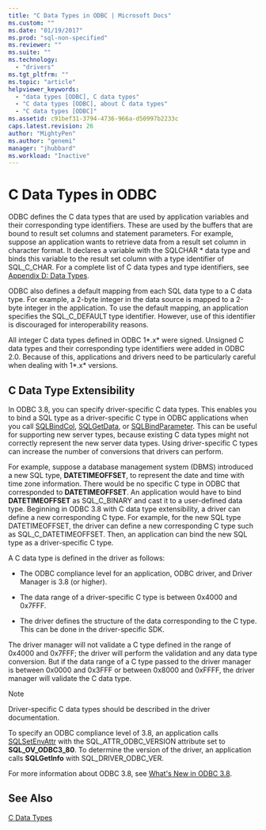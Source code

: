 ```yaml
---
title: "C Data Types in ODBC | Microsoft Docs"
ms.custom: ""
ms.date: "01/19/2017"
ms.prod: "sql-non-specified"
ms.reviewer: ""
ms.suite: ""
ms.technology: 
  - "drivers"
ms.tgt_pltfrm: ""
ms.topic: "article"
helpviewer_keywords: 
  - "data types [ODBC], C data types"
  - "C data types [ODBC], about C data types"
  - "C data types [ODBC]"
ms.assetid: c91bef31-3794-4736-966a-d50997b2233c
caps.latest.revision: 26
author: "MightyPen"
ms.author: "genemi"
manager: "jhubbard"
ms.workload: "Inactive"
---
```

# C Data Types in ODBC
ODBC defines the C data types that are used by application variables and their corresponding type identifiers. These are used by the buffers that are bound to result set columns and statement parameters. For example, suppose an application wants to retrieve data from a result set column in character format. It declares a variable with the SQLCHAR * data type and binds this variable to the result set column with a type identifier of SQL_C_CHAR. For a complete list of C data types and type identifiers, see [Appendix D: Data Types](../../../odbc/reference/appendixes/appendix-d-data-types.md).  
  
 ODBC also defines a default mapping from each SQL data type to a C data type. For example, a 2-byte integer in the data source is mapped to a 2-byte integer in the application. To use the default mapping, an application specifies the SQL_C_DEFAULT type identifier. However, use of this identifier is discouraged for interoperability reasons.  
  
 All integer C data types defined in ODBC 1*.x* were signed. Unsigned C data types and their corresponding type identifiers were added in ODBC 2.0. Because of this, applications and drivers need to be particularly careful when dealing with 1*.x* versions.  
  
## C Data Type Extensibility  
 In ODBC 3.8, you can specify driver-specific C data types. This enables you to bind a SQL type as a driver-specific C type in ODBC applications when you call [SQLBindCol](../../../odbc/reference/syntax/sqlbindcol-function.md), [SQLGetData](../../../odbc/reference/syntax/sqlgetdata-function.md), or [SQLBindParameter](../../../odbc/reference/syntax/sqlbindparameter-function.md). This can be useful for supporting new server types, because existing C data types might not correctly represent the new server data types. Using driver-specific C types can increase the number of conversions that drivers can perform.  
  
 For example, suppose a database management system (DBMS) introduced a new SQL type, **DATETIMEOFFSET**, to represent the date and time with time zone information. There would be no specific C type in ODBC that corresponded to **DATETIMEOFFSET**. An application would have to bind **DATETIMEOFFSET** as SQL_C_BINARY and cast it to a user-defined data type. Beginning in ODBC 3.8 with C data type extensibility, a driver can define a new corresponding C type. For example, for the new SQL type DATETIMEOFFSET, the driver can define a new corresponding C type such as SQL_C_DATETIMEOFFSET. Then, an application can bind the new SQL type as a driver-specific C type.  
  
 A C data type is defined in the driver as follows:  
  
-   The ODBC compliance level for an application, ODBC driver, and Driver Manager is 3.8 (or higher).  
  
-   The data range of a driver-specific C type is between 0x4000 and 0x7FFF.  
  
-   The driver defines the structure of the data corresponding to the C type.  This can be done in the driver-specific SDK.  
  
 The driver manager will not validate a C type defined in the range of 0x4000 and 0x7FFF; the driver will perform the validation and any data type conversion. But if the data range of a C type passed to the driver manager is between 0x0000 and 0x3FFF or between 0x8000 and 0xFFFF, the driver manager will validate the C data type.  
  
> [!NOTE]  
>  Driver-specific C data types should be described in the driver documentation.  
  
 To specify an ODBC compliance level of 3.8, an application calls [SQLSetEnvAttr](../../../odbc/reference/syntax/sqlsetenvattr-function.md) with the SQL_ATTR_ODBC_VERSION attribute set to **SQL_OV_ODBC3_80**. To determine the version of the driver, an application calls **SQLGetInfo** with SQL_DRIVER_ODBC_VER.  
  
 For more information about ODBC 3.8, see [What's New in ODBC 3.8](../../../odbc/reference/what-s-new-in-odbc-3-8.md).  
  
## See Also  
 [C Data Types](../../../odbc/reference/appendixes/c-data-types.md)
